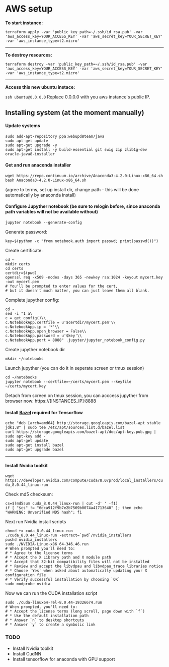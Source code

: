 # AWS setup

**To start instance:**

`terraform apply -var 'public_key_path=~/.ssh/id_rsa.pub' -var 'aws_access_key=YOUR_ACCESS_KEY' -var 'aws_secret_key=YOUR_SECRET_KEY' -var 'aws_instance_type=t2.micro'`

---

**To destroy resources:**

`terraform destroy -var 'public_key_path=~/.ssh/id_rsa.pub' -var 'aws_access_key=YOUR_ACCESS_KEY' -var 'aws_secret_key=YOUR_SECRET_KEY' -var 'aws_instance_type=t2.micro'`

---

**Access this new ubuntu instace:**

`ssh ubuntu@0.0.0.0`
Replace 0.0.0.0 with you aws instance's public IP.


## Installing system (at the moment manually)

#### Update systems
```
sudo add-apt-repository ppa:webupd8team/java
sudo apt-get update
sudo apt-get upgrade -y
sudo apt-get install -y build-essential git swig zip zlib1g-dev oracle-java8-installer
```

#### Get and run anaconda installer
```
wget https://repo.continuum.io/archive/Anaconda3-4.2.0-Linux-x86_64.sh
bash Anaconda3-4.2.0-Linux-x86_64.sh
```
(agree to terms, set up install dir, change path - this will be done automatically by anaconda install)

#### Configure Jupyther notebook (be sure to relogin before, since anaconda path variables will not be available without)

`jupyter notebook --generate-config`

Generate password:

`key=$(python -c "from notebook.auth import passwd; print(passwd())")`

Create certificate:

```
cd ~
mkdir certs
cd certs
certdir=$(pwd)
openssl req -x509 -nodes -days 365 -newkey rsa:1024 -keyout mycert.key -out mycert.pem
# You'll be prompted to enter values for the cert,
# but it doesn't much matter, you can just leave them all blank.
```

Complete jupyther config:

```
cd ~
sed -i "1 a\
c = get_config()\\
c.NotebookApp.certfile = u'$certdir/mycert.pem'\\
c.NotebookApp.ip = '*'\\
c.NotebookApp.open_browser = False\\
c.NotebookApp.password = u'$key'\\
c.NotebookApp.port = 8888" .jupyter/jupyter_notebook_config.py
```

Create jupyther notebook dir

`mkdir ~/notebooks`

Launch jupyther (you can do it in seperate screen or tmux session)

```
cd ~/notebooks
jupyter notebook --certfile=~/certs/mycert.pem --keyfile ~/certs/mycert.key
```

Detach from screen on tmux session, you can acccess jupyther from browser now: https://[INSTANCES_IP]:8888

#### Install [Bazel](https://www.bazel.io/versions/master/docs/install.html) required for Tensorflow

```
echo "deb [arch=amd64] http://storage.googleapis.com/bazel-apt stable jdk1.8" | sudo tee /etc/apt/sources.list.d/bazel.list
curl https://storage.googleapis.com/bazel-apt/doc/apt-key.pub.gpg | sudo apt-key add -
sudo apt-get update
sudo apt-get install bazel
sudo apt-get upgrade bazel
```
---

#### Install Nvidia toolkit

`wget https://developer.nvidia.com/compute/cuda/8.0/prod/local_installers/cuda_8.0.44_linux-run`

Check md5 checksum:

```
cs=$(md5sum cuda_8.0.44_linux-run | cut -d' ' -f1)
if [ "$cs" != "6dca912f9b7e2b7569b0074a41713640" ]; then echo "WARNING: Unverified MD5 hash"; fi
```

Next run Nvidia install scripts
```
chmod +x cuda_8.0.44_linux-run
./cuda_8.0.44_linux-run -extract=`pwd`/nvidia_installers
pushd nvidia_installers
sudo ./NVIDIA-Linux-x86_64-346.46.run
# When prompted you'll need to:
# * Agree to the license terms
# * Accept the X Library path and X module path
# * Accept that 32-bit compatibility files will not be installed
# * Review and accept the libvdpau and libvdpau_trace libraries notice
# * Choose `Yes` when asked about automatically updating your X configuration file
# * Verify successful installation by choosing `OK`
sudo modprobe nvidia
```

Now we can run the CUDA installation script

```
sudo ./cuda-linux64-rel-8.0.44-19326674.run
# When prompted, you'll need to:
# * Accept the license terms (long scroll, page down with `f`)
# * Use the default installation path
# * Answer `n` to desktop shortcuts
# * Answer `y` to create a symbolic link
```

### TODO
* Install Nvidia toolkit
* Install CudNN
* Install tensorflow for anaconda with GPU support
